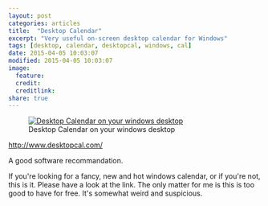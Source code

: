 ```yaml
---
layout: post
categories: articles
title:  "Desktop Calendar"
excerpt: "Very useful on-screen desktop calendar for Windows"
tags: [desktop, calendar, desktopcal, windows, cal]
date: 2015-04-05 10:03:07
modified: 2015-04-05 10:03:07
image: 
  feature:
  credit:
  creditlink:
share: true
---
```


<figure>
    <a href="http://www.desktopcal.com/images/default/macbook_border.png?t=20141111" class="image-popup">
        <img src="http://www.desktopcal.com/images/default/macbook_border.png?t=20141111" alt="Desktop Calendar on your windows desktop">
    </a>
    <figcaption>Desktop Calendar on your windows desktop</figcaption>
</figure>

http://www.desktopcal.com/

A good software recommandation.

If you're looking for a fancy, new and hot windows calendar, or if you're not, this is it. Please have a look at the link. The only matter for me is this is too good to have for free. It's somewhat weird and suspicious.
